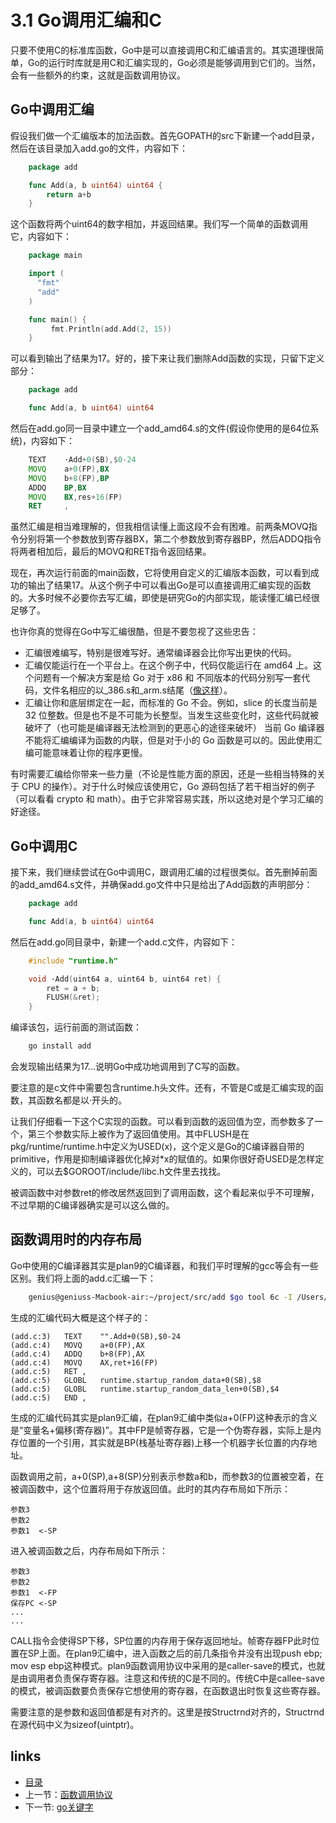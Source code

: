 # 3.1 Go调用汇编和C
只要不使用C的标准库函数，Go中是可以直接调用C和汇编语言的。其实道理很简单，Go的运行时库就是用C和汇编实现的，Go必须是能够调用到它们的。当然，会有一些额外的约束，这就是函数调用协议。

## Go中调用汇编
假设我们做一个汇编版本的加法函数。首先GOPATH的src下新建一个add目录，然后在该目录加入add.go的文件，内容如下：

```go
	package add

	func Add(a, b uint64) uint64 {
		return a+b
	}
```

这个函数将两个uint64的数字相加，并返回结果。我们写一个简单的函数调用它，内容如下：

```go
	package main

	import (
	  "fmt"
	  "add"
	)

	func main() {
	     fmt.Println(add.Add(2, 15))
	}
```

可以看到输出了结果为17。好的，接下来让我们删除Add函数的实现，只留下定义部分：

```go
	package add

	func Add(a, b uint64) uint64
```

然后在add.go同一目录中建立一个add_amd64.s的文件(假设你使用的是64位系统)，内容如下：

```asm
	TEXT    ·Add+0(SB),$0-24
	MOVQ    a+0(FP),BX
	MOVQ    b+8(FP),BP
	ADDQ    BP,BX
	MOVQ    BX,res+16(FP)
	RET     ,
```

虽然汇编是相当难理解的，但我相信读懂上面这段不会有困难。前两条MOVQ指令分别将第一个参数放到寄存器BX，第二个参数放到寄存器BP，然后ADDQ指令将两者相加后，最后的MOVQ和RET指令返回结果。

现在，再次运行前面的main函数，它将使用自定义的汇编版本函数，可以看到成功的输出了结果17。从这个例子中可以看出Go是可以直接调用汇编实现的函数的。大多时候不必要你去写汇编，即使是研究Go的内部实现，能读懂汇编已经很足够了。

也许你真的觉得在Go中写汇编很酷，但是不要忽视了这些忠告：

- 汇编很难编写，特别是很难写好。通常编译器会比你写出更快的代码。
- 汇编仅能运行在一个平台上。在这个例子中，代码仅能运行在 amd64 上。这个问题有一个解决方案是给 Go 对于 x86 和 不同版本的代码分别写一套代码，文件名相应的以_386.s和_arm.s结尾（[像这样](../go/src/pkg/math)）。
- 汇编让你和底层绑定在一起，而标准的 Go 不会。例如，slice 的长度当前是 32 位整数。但是也不是不可能为长整型。当发生这些变化时，这些代码就被破坏了（也可能是编译器无法检测到的更恶心的途径来破坏）
当前 Go 编译器不能将汇编编译为函数的内联，但是对于小的 Go 函数是可以的。因此使用汇编可能意味着让你的程序更慢。

有时需要汇编给你带来一些力量（不论是性能方面的原因，还是一些相当特殊的关于 CPU 的操作）。对于什么时候应该使用它，Go 源码包括了若干相当好的例子（可以看看 crypto 和 math）。由于它非常容易实践，所以这绝对是个学习汇编的好途径。

## Go中调用C

接下来，我们继续尝试在Go中调用C，跟调用汇编的过程很类似。首先删掉前面的add_amd64.s文件，并确保add.go文件中只是给出了Add函数的声明部分：

```go
	package add

	func Add(a, b uint64) uint64
```

然后在add.go同目录中，新建一个add.c文件，内容如下：

```c
	#include "runtime.h"

	void ·Add(uint64 a, uint64 b, uint64 ret) {
		ret = a + b;
		FLUSH(&ret);
	}
```

编译该包，运行前面的测试函数：

```sh
	go install add
```

会发现输出结果为17...说明Go中成功地调用到了C写的函数。

要注意的是c文件中需要包含runtime.h头文件。还有，不管是C或是汇编实现的函数，其函数名都是以·开头的。

让我们仔细看一下这个C实现的函数。可以看到函数的返回值为空，而参数多了一个，第三个参数实际上被作为了返回值使用。其中FLUSH是在pkg/runtime/runtime.h中定义为USED(x)，这个定义是Go的C编译器自带的primitive，作用是抑制编译器优化掉对*x的赋值的。如果你很好奇USED是怎样定义的，可以去$GOROOT/include/libc.h文件里去找找。

被调函数中对参数ret的修改居然返回到了调用函数，这个看起来似乎不可理解，不过早期的C编译器确实是可以这么做的。

## 函数调用时的内存布局
Go中使用的C编译器其实是plan9的C编译器，和我们平时理解的gcc等会有一些区别。我们将上面的add.c汇编一下：

```sh
	genius@geniuss-Macbook-air:~/project/src/add $go tool 6c -I /Users/genius/project/go-internals/go/src/pkg/runtime/ -S add.c
```

生成的汇编代码大概是这个样子的：

	(add.c:3)	TEXT	"".Add+0(SB),$0-24
	(add.c:4)	MOVQ	a+0(FP),AX
	(add.c:4)	ADDQ	b+8(FP),AX
	(add.c:4)	MOVQ	AX,ret+16(FP)
	(add.c:5)	RET	,
	(add.c:5)	GLOBL	runtime.startup_random_data+0(SB),$8
	(add.c:5)	GLOBL	runtime.startup_random_data_len+0(SB),$4
	(add.c:5)	END	,

生成的汇编代码其实是plan9汇编，在plan9汇编中类似a+0(FP)这种表示的含义是“变量名+偏移(寄存器)”。其中FP是帧寄存器，它是一个伪寄存器，实际上是内存位置的一个引用，其实就是BP(栈基址寄存器)上移一个机器字长位置的内存地址。

函数调用之前，a+0(SP),a+8(SP)分别表示参数a和b，而参数3的位置被空着，在被调函数中，这个位置将用于存放返回值。此时的其内存布局如下所示：

	参数3
	参数2
	参数1  <-SP 

进入被调函数之后，内存布局如下所示：

	参数3
	参数2
	参数1  <-FP
	保存PC <-SP
	...
	...

CALL指令会使得SP下移，SP位置的内存用于保存返回地址。帧寄存器FP此时位置在SP上面。在plan9汇编中，进入函数之后的前几条指令并没有出现push ebp; mov esp ebp这种模式。plan9函数调用协议中采用的是caller-save的模式，也就是由调用者负责保存寄存器。注意这和传统的C是不同的。传统C中是callee-save的模式，被调函数要负责保存它想使用的寄存器，在函数退出时恢复这些寄存器。

需要注意的是参数和返回值都是有对齐的。这里是按Structrnd对齐的，Structrnd在源代码中义为sizeof(uintptr)。

## links
  * [目录](<preface.md>)
  * 上一节：[函数调用协议](<03.0.md>)
  * 下一节: [go关键字](<03.2.md>)
